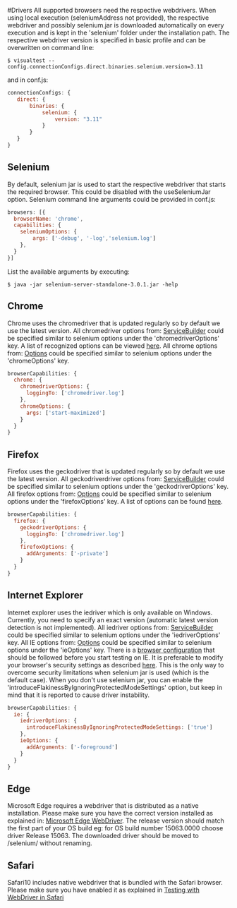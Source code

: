 #Drivers
All supported browsers need the respective webdrivers. When using local execution (seleniumAddress not provided), the respective webdriver and possibly selenium.jar is downloaded automatically on every execution and is kept in the 'selenium' folder under the installation path.
The respective webdriver version is specified in basic profile and can be overwritten on command line:
```
$ visualtest --config.connectionConfigs.direct.binaries.selenium.version=3.11
```
and in conf.js:
 ```javascript
connectionConfigs: {
    direct: {
        binaries: {
            selenium: {
                version: "3.11"
            }
        }
    }
}
```
## Selenium
By default, selenium jar is used to start the respective webdriver that starts the required browser. This could be disabled with the useSeleniumJar option. Selenium command line arguments could be provided in conf.js:
```javascript
browsers: [{
  browserName: 'chrome',
  capabilities: {
    seleniumOptions: {
        args: ['-debug', '-log','selenium.log']
    },
  }
}]
```
List the available arguments by executing:
```
$ java -jar selenium-server-standalone-3.0.1.jar -help
```
## Chrome
Chrome uses the chromedriver that is updated regularly so by default we use the latest version.
All chromedriver options from: [ServiceBuilder](https://github.com/SeleniumHQ/selenium/blob/master/javascript/node/selenium-webdriver/chrome.js) could be specified similar to selenium options under the 'chromedriverOptions' key. A list of recognized options can be viewed [here](http://chromedriver.chromium.org/capabilities).
All chrome options from: [Options](https://github.com/SeleniumHQ/selenium/blob/master/javascript/node/selenium-webdriver/chrome.js) could be specified similar to selenium options under the 'chromeOptions' key.
```javascript
browserCapabilities: {
  chrome: {
    chromedriverOptions: {
      loggingTo: ['chromedriver.log']
    },
    chromeOptions: {
      args: ['start-maximized']
    }
  }
}
```

## Firefox
Firefox uses the geckodriver that is updated regularly so by default we use the latest version.
All geckodriverdriver options from: [ServiceBuilder](https://github.com/SeleniumHQ/selenium/blob/master/javascript/node/selenium-webdriver/firefox.js) could be specified similar to selenium options under the 'geckodriverOptions' key.
All firefox options from: [Options](https://github.com/SeleniumHQ/selenium/blob/master/javascript/node/selenium-webdriver/firefox.js) could be specified similar to selenium options under the 'firefoxOptions' key. A list of options can be found [here](https://developer.mozilla.org/en-US/docs/Mozilla/Command_Line_Options).
```javascript
browserCapabilities: {
  firefox: {
    geckodriverOptions: {
      loggingTo: ['chromedriver.log']
    },
    firefoxOptions: {
      addArguments: ['-private']
    }
  }
}
```

## Internet Explorer
Internet explorer uses the iedriver which is only available on Windows. Currently, you need to specify an exact version (automatic latest version detection is not implemented). All iedriver options from: [ServiceBuilder](https://github.com/SeleniumHQ/selenium/blob/master/javascript/node/selenium-webdriver/ie.js) could be specified similar to selenium options under the 'iedriverOptions' key.
All IE options from: [Options](https://github.com/SeleniumHQ/selenium/blob/master/javascript/node/selenium-webdriver/ie.js) could be specified similar to selenium options under the 'ieOptions' key.
There is a [browser configuration](https://github.com/SeleniumHQ/selenium/wiki/InternetExplorerDriver#required-configuration) that should be followed before you start testing on IE. It is preferable to modify your browser's security settings as described [here](https://github.com/seleniumQuery/seleniumQuery/wiki/seleniumQuery-and-IE-Driver#protected-mode-exception-while-launching-ie-driver). This is the only way to overcome security limitations when selenium jar is used (which is the default case). When you don't use selenium jar, you can enable the 'introduceFlakinessByIgnoringProtectedModeSettings' option, but keep in mind that it is reported to cause driver instability.
```javascript
browserCapabilities: {
  ie: {
    iedriverOptions: {
      introduceFlakinessByIgnoringProtectedModeSettings: ['true']
    },
    ieOptions: {
      addArguments: ['-foreground']
    }
  }
}
```

## Edge
Microsoft Edge requires a webdriver that is distributed as a native installation. Please make sure you have the correct version installed as explained in: [Microsoft Edge WebDriver](https://developer.microsoft.com/en-us/microsoft-edge/tools/webdriver/). The release version should match the first part of your OS build eg: for OS build number 15063.0000 choose driver Release 15063. The downloaded driver should be moved to <visualtestjs-installation-folder>/selenium/ without renaming.

## Safari
Safari10 includes native webdriver that is bundled with the Safari browser. Please make sure you have enabled it as explained in [Testing with WebDriver in Safari](https://developer.apple.com/documentation/webkit/testing_with_webdriver_in_safari)


